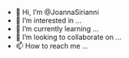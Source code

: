 - 👋 Hi, I’m @JoannaSirianni
- 👀 I’m interested in ...
- 🌱 I’m currently learning ...
- 💞️ I’m looking to collaborate on ...
- 📫 How to reach me ...

<!---
JoannaSirianni/JoannaSirianni is a ✨ special ✨ repository because its `README.md` (this file) appears on your GitHub profile.
You can click the Preview link to take a look at your changes.
--->
